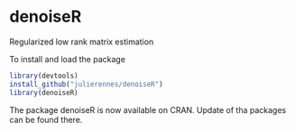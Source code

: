 # denoiseR
Regularized low rank matrix estimation

To install and load the package

 ```R
 library(devtools) 
 install_github("julierennes/denoiseR")
 library(denoiseR)
 ```
 
 The package denoiseR is now available on CRAN. Update of tha packages can be found there.
 

 







